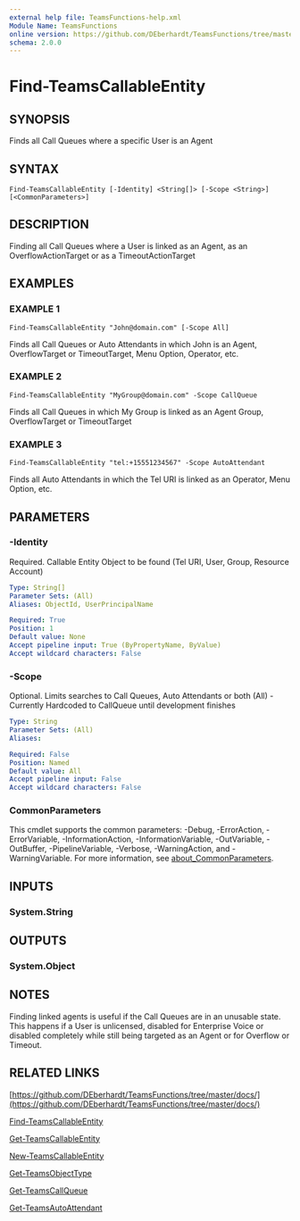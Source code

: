 ```yaml
---
external help file: TeamsFunctions-help.xml
Module Name: TeamsFunctions
online version: https://github.com/DEberhardt/TeamsFunctions/tree/master/docs/
schema: 2.0.0
---
```


# Find-TeamsCallableEntity

## SYNOPSIS
Finds all Call Queues where a specific User is an Agent

## SYNTAX

```
Find-TeamsCallableEntity [-Identity] <String[]> [-Scope <String>] [<CommonParameters>]
```

## DESCRIPTION
Finding all Call Queues where a User is linked as an Agent, as an OverflowActionTarget or as a TimeoutActionTarget

## EXAMPLES

### EXAMPLE 1
```
Find-TeamsCallableEntity "John@domain.com" [-Scope All]
```

Finds all Call Queues or Auto Attendants in which John is an Agent, OverflowTarget or TimeoutTarget, Menu Option, Operator, etc.

### EXAMPLE 2
```
Find-TeamsCallableEntity "MyGroup@domain.com" -Scope CallQueue
```

Finds all Call Queues in which My Group is linked as an Agent Group, OverflowTarget or TimeoutTarget

### EXAMPLE 3
```
Find-TeamsCallableEntity "tel:+15551234567" -Scope AutoAttendant
```

Finds all Auto Attendants in which the Tel URI is linked as an Operator, Menu Option, etc.

## PARAMETERS

### -Identity
Required.
Callable Entity Object to be found (Tel URI, User, Group, Resource Account)

```yaml
Type: String[]
Parameter Sets: (All)
Aliases: ObjectId, UserPrincipalName

Required: True
Position: 1
Default value: None
Accept pipeline input: True (ByPropertyName, ByValue)
Accept wildcard characters: False
```

### -Scope
Optional.
Limits searches to Call Queues, Auto Attendants or both (All) - Currently Hardcoded to CallQueue until development finishes

```yaml
Type: String
Parameter Sets: (All)
Aliases:

Required: False
Position: Named
Default value: All
Accept pipeline input: False
Accept wildcard characters: False
```

### CommonParameters
This cmdlet supports the common parameters: -Debug, -ErrorAction, -ErrorVariable, -InformationAction, -InformationVariable, -OutVariable, -OutBuffer, -PipelineVariable, -Verbose, -WarningAction, and -WarningVariable. For more information, see [about_CommonParameters](http://go.microsoft.com/fwlink/?LinkID=113216).

## INPUTS

### System.String
## OUTPUTS

### System.Object
## NOTES
Finding linked agents is useful if the Call Queues are in an unusable state.
This happens if a User is unlicensed, disabled for Enterprise Voice or disabled completely
while still being targeted as an Agent or for Overflow or Timeout.

## RELATED LINKS

[https://github.com/DEberhardt/TeamsFunctions/tree/master/docs/](https://github.com/DEberhardt/TeamsFunctions/tree/master/docs/)

[Find-TeamsCallableEntity]()

[Get-TeamsCallableEntity]()

[New-TeamsCallableEntity]()

[Get-TeamsObjectType]()

[Get-TeamsCallQueue]()

[Get-TeamsAutoAttendant]()

